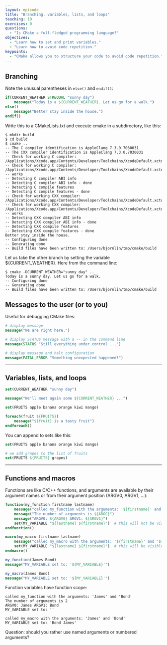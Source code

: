 ```yaml
---
layout: episode
title: "Branching, variables, lists, and loops"
teaching: 10
exercises: 0
questions:
  - "Is CMake a full-fledged programming language?"
objectives:
  - "Learn how to set and print variables."
  - "Learn how to avoid code repetition."
keypoints:
  - "CMake allows you to structure your code to avoid code repetition."
---
```

## Branching

Note the unusual parentheses in `else()` and `endif()`:

```cmake
if(CURRENT_WEATHER STREQUAL "sunny day")
    message("Today is a ${CURRENT_WEATHER}. Let us go for a walk.")
else()
    message("Better stay inside the house.")
endif()
```
Write this to a CMakeLists.txt and execute cmake in a subdirectory, like this:
```shell
$ mkdir build
$ cd build
$ cmake ..
-- The C compiler identification is AppleClang 7.3.0.7030031
-- The CXX compiler identification is AppleClang 7.3.0.7030031
-- Check for working C compiler: /Applications/Xcode.app/Contents/Developer/Toolchains/XcodeDefault.xctoolchain/usr/bin/cc
-- Check for working C compiler: /Applications/Xcode.app/Contents/Developer/Toolchains/XcodeDefault.xctoolchain/usr/bin/cc -- works
-- Detecting C compiler ABI info
-- Detecting C compiler ABI info - done
-- Detecting C compile features
-- Detecting C compile features - done
-- Check for working CXX compiler: /Applications/Xcode.app/Contents/Developer/Toolchains/XcodeDefault.xctoolchain/usr/bin/c++
-- Check for working CXX compiler: /Applications/Xcode.app/Contents/Developer/Toolchains/XcodeDefault.xctoolchain/usr/bin/c++ -- works
-- Detecting CXX compiler ABI info
-- Detecting CXX compiler ABI info - done
-- Detecting CXX compile features
-- Detecting CXX compile features - done
Better stay inside the house.
-- Configuring done
-- Generating done
-- Build files have been written to: /Users/bjornlin/tmp/cmake/build

```
Let us take the other branch by setting the variable ${CURRENT_WEATHER}. Here from the command line:
```shell
$ cmake -DCURRENT_WEATHER="sunny day" ..
Today is a sunny day. Let us go for a walk.
-- Configuring done
-- Generating done
-- Build files have been written to: /Users/bjornlin/tmp/cmake/build

```

## Messages to the user (or to you)

Useful for debugging CMake files:

```cmake
# display message
message("We are right here.")

# display STATUS message with a -- in the command line
message(STATUS "Still everything under control ...")

# display message and halt configuration
message(FATAL_ERROR "Something unexpected happened!")
```

---

## Variables, lists, and loops

```cmake
set(CURRENT_WEATHER "sunny day")

message("We'll meet again some ${CURRENT_WEATHER} ...")

set(FRUITS apple banana orange kiwi mango)

foreach(fruit ${FRUITS})
    message("${fruit} is a tasty fruit")
endforeach()
```

You can append to sets like this:

```cmake
set(FRUITS apple banana orange kiwi mango)

# we add grapes to the list of fruits
set(FRUITS ${FRUITS} grapes)
```

---

## Functions and macros

Functions are like C/C++ functions, and arguments are available by their
argument names or from their argument position (ARGV0, ARGV1, ...):

```cmake
function(my_function firstname lastname)
    message("called my_function with the arguments: '${firstname}' and '${lastname}'")
    message("The number of arguments is ${ARGC}")
    message("ARGV0: ${ARGV0} ARGV1: ${ARGV1}")
    set(MY_VARIABLE "${lastname} ${firstname}")  # this will not be visible outside
endfunction()

macro(my_macro firstname lastname)
    message("called my_macro with the arguments: '${firstname}' and '${lastname}'")
    set(MY_VARIABLE "${lastname} ${firstname}")  # this will be visible outside
endmacro()

my_function(James Bond)
message("MY_VARIABLE set to: '${MY_VARIABLE}'")

my_macro(James Bond)
message("MY_VARIABLE set to: '${MY_VARIABLE}'")
```

Function variables have function scope:

```shell
called my_function with the arguments: 'James' and 'Bond'
The number of arguments is 2
ARGV0: James ARGV1: Bond
MY_VARIABLE set to: ''

called my_macro with the arguments: 'James' and 'Bond'
MY_VARIABLE set to: 'Bond James'
```

Question: should you rather use named arguments or numbered arguments?
